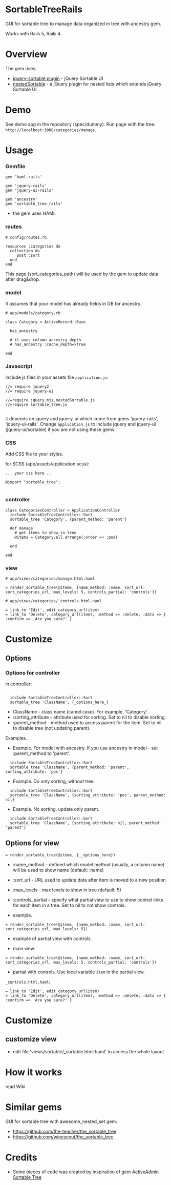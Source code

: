 # SortableTreeRails

GUI for sortable tree to manage data organized in tree with ancestry gem.

Works with Rails 5, Rails 4.


# Overview

The gem uses:
* [jquery-sortable plugin](https://johnny.github.io/jquery-sortable/) - jQuery Sortable UI
* [nestedSortable](https://github.com/ilikenwf/nestedSortable) - a jQuery plugin for nested lists which extends jQuery Sortable UI

# Demo
See demo app in the repository (spec/dummy).
Run page with the tree: `http://localhost:3000/categories/manage`.


# Usage



### Gemfile

```
gem 'haml-rails'

gem 'jquery-rails'
gem "jquery-ui-rails"

gem 'ancestry'
gem 'sortable_tree_rails'
```

* the gem uses HAML


### routes

```
# config/routes.rb

resources :categories do
  collection do
     post :sort
  end
end

```

This page (sort_categories_path) will be used by the gem to update data after drag&drop.

### model

It assumes that your model has already fields in DB for ancestry.

```
# app/models/category.rb

class Category < ActiveRecord::Base

  has_ancestry

  # it uses column ancestry_depth
  # has_ancestry :cache_depth=>true

end

```


### Javascript

Include js files in your assets file `application.js`:

```
//= require jquery2
//= require jquery-ui

//=require jquery.mjs.nestedSortable.js
//=require sortable_tree.js


```

it depends on jquery and jquery-ui which come from gems 'jquery-rails', 'jquery-ui-rails'.
Change `application.js` to include jquery and jquery-ui (jquery-ui/sortable) if you are not using these gems.
 



### CSS

Add CSS file to your styles.

for SCSS (app/assets/application.scss):

```
... your css here ..

@import "sortable_tree";


```


### controller

```
class CategoriesController < ApplicationController
  include SortableTreeController::Sort
  sortable_tree 'Category', {parent_method: 'parent'}

  def manage
    # get items to show in tree
    @items = Category.all.arrange(:order => :pos)

  end

end

```

### view

```
# app/views/categories/manage.html.haml

= render_sortable_tree(@items, {name_method: :name, sort_url: sort_categories_url, max_levels: 5, controls_partial: 'controls'})

```


```
# app/views/categories/_controls.html.haml

= link_to 'Edit', edit_category_url(item)
= link_to 'Delete', category_url(item), :method => :delete, :data => { :confirm => 'Are you sure?' }

```



# Customize

## Options

### Options for controller

in controller:
```

  include SortableTreeController::Sort
  sortable_tree 'ClassName', {_options_here_}

```


* ClassName - class name (camel case). For example, 'Category'.
* :sorting_attribute - attribute used for sorting. Set to nil to disable sorting.
* :parent_method - method used to access parent for the item. Set to nil to disable tree (not updating parent).

Examples.

* Example. For model with ancestry.
If you use ancestry in model - set :parent_method to 'parent'.

```
  include SortableTreeController::Sort
  sortable_tree 'ClassName', {parent_method: 'parent', sorting_attribute: 'pos'}
```

* Example. Do only sorting, without tree.

```
  include SortableTreeController::Sort
  sortable_tree 'ClassName', {sorting_attribute: 'pos', parent_method: nil}
```

* Example. No sorting, update only parent.

```
  include SortableTreeController::Sort
  sortable_tree 'ClassName', {sorting_attribute: nil, parent_method: 'parent'}
```



## Options for view

```
= render_sortable_tree(@items, {__options_here})
```

* :name_method - defined which model method (usually, a column name) will be used to show name (default: :name)
* :sort_url - URL used to update data after item is moved to a new position
* :max_levels - max levels to show in tree (default: 5)
* :controls_partial - specify what partial view to use to show control links for each item in a tree. Set to nil to not show controls.



* example.

```
= render_sortable_tree(@items, {name_method: :name, sort_url: sort_categories_url, max_levels: 5})
```


* example of partial view with controls.

* main view:
```
= render_sortable_tree(@items, {name_method: :name, sort_url: sort_categories_url, max_levels: 5, controls_partial: 'controls'})
```

* partial with controls. Use local variable `item` in the partial view.

`_controls.html.haml`:

```
= link_to 'Edit', edit_category_url(item)
= link_to 'Delete', category_url(item), :method => :delete, :data => { :confirm => 'Are you sure?' }

```


# Customize

## customize view

* edit file 'views/sortable/_sortable.html.haml' to access the whole layout





# How it works

read Wiki


# Similar gems

GUI for sortable tree with awesome_nested_set gem:
* https://github.com/the-teacher/the_sortable_tree
* https://github.com/winescout/the_sortable_tree


# Credits
* Some pieces of code was created by inspiration of gem [ActiveAdmin Sortable Tree](https://github.com/maxivak/activeadmin-sortable-tree/)


